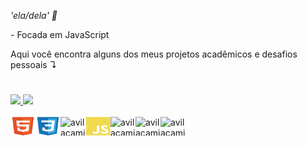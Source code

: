 <em>'ela/dela' 🌻</em>


<p align="left">
  - Focada em JavaScript<br>
</p>

<p align="left">
Aqui você encontra alguns dos meus projetos acadêmicos e desafios pessoais ↴
</p>

#

<div align="left">
  <a href="https://github.com/avilacamilla">
  <img height="150em" src="https://github-readme-stats.vercel.app/api?username=avilacamilla&show_icons=true&theme=dracula&include_all_commits=true&count_private=true"/>
  <img height="150em" src="https://github-readme-stats.vercel.app/api/top-langs/?username=avilacamilla&layout=compact&langs_count=7&theme=dracula"/>
</div>

<div align="left" style="display: inline_block"><br>

  <img align="left" alt="avilacamilla-logo-HTML" height="30" width="40" src="https://raw.githubusercontent.com/devicons/devicon/master/icons/html5/html5-original.svg">
  
  <img align="left" alt="avilacamilla-logo-CSS" height="30" width="40" src="https://raw.githubusercontent.com/devicons/devicon/master/icons/css3/css3-original.svg">
  
  <img align="left" alt="avilacamilla-logo-bootstrap" height="30" width="40" src="https://www.svgrepo.com/show/353498/bootstrap.svg">
  
  <img align="left" alt="avilacamilla-logo-Javascript" height="30" width="40" src="https://raw.githubusercontent.com/devicons/devicon/master/icons/javascript/javascript-plain.svg">
  
  <img align="left" alt="avilacamilla-logo-React" height="30" width="40" src="https://www.svgrepo.com/show/354259/react.svg">
  
  <img align="left" alt="avilacamilla-logo-NodeJs" height="30" width="40" src="https://www.svgrepo.com/show/378837/node.svg">
  
  <img align="left" alt="avilacamilla-logo-Java" height="30" width="40" src="https://www.svgrepo.com/show/184143/java.svg"> 
    
</div>
